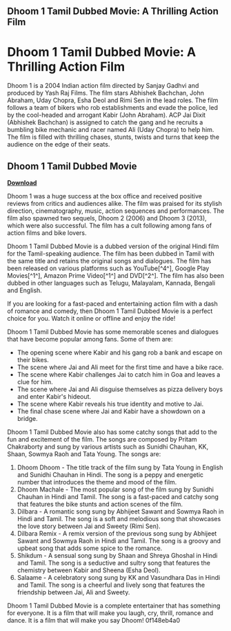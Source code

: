 ## Dhoom 1 Tamil Dubbed Movie: A Thrilling Action Film

  
# Dhoom 1 Tamil Dubbed Movie: A Thrilling Action Film
 
Dhoom 1 is a 2004 Indian action film directed by Sanjay Gadhvi and produced by Yash Raj Films. The film stars Abhishek Bachchan, John Abraham, Uday Chopra, Esha Deol and Rimi Sen in the lead roles. The film follows a team of bikers who rob establishments and evade the police, led by the cool-headed and arrogant Kabir (John Abraham). ACP Jai Dixit (Abhishek Bachchan) is assigned to catch the gang and he recruits a bumbling bike mechanic and racer named Ali (Uday Chopra) to help him. The film is filled with thrilling chases, stunts, twists and turns that keep the audience on the edge of their seats.
 
## Dhoom 1 Tamil Dubbed Movie


[**Download**](https://www.google.com/url?q=https%3A%2F%2Furllio.com%2F2tKGTJ&sa=D&sntz=1&usg=AOvVaw0Nl3hvlb1qQY8rxJktBKog)

 
Dhoom 1 was a huge success at the box office and received positive reviews from critics and audiences alike. The film was praised for its stylish direction, cinematography, music, action sequences and performances. The film also spawned two sequels, Dhoom 2 (2006) and Dhoom 3 (2013), which were also successful. The film has a cult following among fans of action films and bike lovers.
 
Dhoom 1 Tamil Dubbed Movie is a dubbed version of the original Hindi film for the Tamil-speaking audience. The film has been dubbed in Tamil with the same title and retains the original songs and dialogues. The film has been released on various platforms such as YouTube[^4^], Google Play Movies[^1^], Amazon Prime Video[^1^] and DVD[^2^]. The film has also been dubbed in other languages such as Telugu, Malayalam, Kannada, Bengali and English.
 
If you are looking for a fast-paced and entertaining action film with a dash of romance and comedy, then Dhoom 1 Tamil Dubbed Movie is a perfect choice for you. Watch it online or offline and enjoy the ride!
  
Dhoom 1 Tamil Dubbed Movie has some memorable scenes and dialogues that have become popular among fans. Some of them are:
 
- The opening scene where Kabir and his gang rob a bank and escape on their bikes.
- The scene where Jai and Ali meet for the first time and have a bike race.
- The scene where Kabir challenges Jai to catch him in Goa and leaves a clue for him.
- The scene where Jai and Ali disguise themselves as pizza delivery boys and enter Kabir's hideout.
- The scene where Kabir reveals his true identity and motive to Jai.
- The final chase scene where Jai and Kabir have a showdown on a bridge.

Dhoom 1 Tamil Dubbed Movie also has some catchy songs that add to the fun and excitement of the film. The songs are composed by Pritam Chakraborty and sung by various artists such as Sunidhi Chauhan, KK, Shaan, Sowmya Raoh and Tata Young. The songs are:

1. Dhoom Dhoom - The title track of the film sung by Tata Young in English and Sunidhi Chauhan in Hindi. The song is a peppy and energetic number that introduces the theme and mood of the film.
2. Dhoom Machale - The most popular song of the film sung by Sunidhi Chauhan in Hindi and Tamil. The song is a fast-paced and catchy song that features the bike stunts and action scenes of the film.
3. Dilbara - A romantic song sung by Abhijeet Sawant and Sowmya Raoh in Hindi and Tamil. The song is a soft and melodious song that showcases the love story between Jai and Sweety (Rimi Sen).
4. Dilbara Remix - A remix version of the previous song sung by Abhijeet Sawant and Sowmya Raoh in Hindi and Tamil. The song is a groovy and upbeat song that adds some spice to the romance.
5. Shikdum - A sensual song sung by Shaan and Shreya Ghoshal in Hindi and Tamil. The song is a seductive and sultry song that features the chemistry between Kabir and Sheena (Esha Deol).
6. Salaame - A celebratory song sung by KK and Vasundhara Das in Hindi and Tamil. The song is a cheerful and lively song that features the friendship between Jai, Ali and Sweety.

Dhoom 1 Tamil Dubbed Movie is a complete entertainer that has something for everyone. It is a film that will make you laugh, cry, thrill, romance and dance. It is a film that will make you say Dhoom!
 0f148eb4a0
